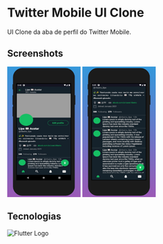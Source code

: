 # Twitter Mobile UI Clone

UI Clone da aba de perfil do Twitter Mobile.

## Screenshots

<img src="assets/screenshots/1.png" width=170>
<img src="assets/screenshots/2.png" width=170>

## Tecnologias

<img src="https://upload.wikimedia.org/wikipedia/commons/1/17/Google-flutter-logo.png" width=170 title="Flutter Logo">
